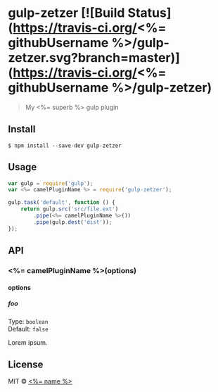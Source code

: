 # gulp-zetzer [![Build Status](https://travis-ci.org/<%= githubUsername %>/gulp-zetzer.svg?branch=master)](https://travis-ci.org/<%= githubUsername %>/gulp-zetzer)

> My <%= superb %> gulp plugin


## Install

```
$ npm install --save-dev gulp-zetzer
```


## Usage

```js
var gulp = require('gulp');
var <%= camelPluginName %> = require('gulp-zetzer');

gulp.task('default', function () {
	return gulp.src('src/file.ext')
		.pipe(<%= camelPluginName %>())
		.pipe(gulp.dest('dist'));
});
```


## API

### <%= camelPluginName %>(options)

#### options

##### foo

Type: `boolean`  
Default: `false`

Lorem ipsum.


## License

MIT © [<%= name %>](<%= website %>)
